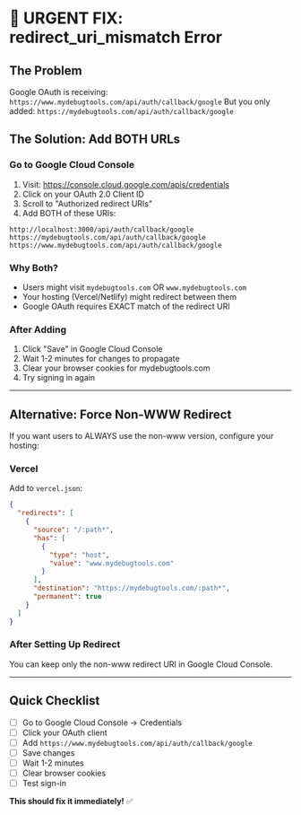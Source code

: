 # 🔴 URGENT FIX: redirect_uri_mismatch Error

## The Problem
Google OAuth is receiving: `https://www.mydebugtools.com/api/auth/callback/google`
But you only added: `https://mydebugtools.com/api/auth/callback/google`

## The Solution: Add BOTH URLs

### Go to Google Cloud Console
1. Visit: https://console.cloud.google.com/apis/credentials
2. Click on your OAuth 2.0 Client ID
3. Scroll to "Authorized redirect URIs"
4. Add BOTH of these URIs:

```
http://localhost:3000/api/auth/callback/google
https://mydebugtools.com/api/auth/callback/google
https://www.mydebugtools.com/api/auth/callback/google
```

### Why Both?
- Users might visit `mydebugtools.com` OR `www.mydebugtools.com`
- Your hosting (Vercel/Netlify) might redirect between them
- Google OAuth requires EXACT match of the redirect URI

### After Adding
1. Click "Save" in Google Cloud Console
2. Wait 1-2 minutes for changes to propagate
3. Clear your browser cookies for mydebugtools.com
4. Try signing in again

---

## Alternative: Force Non-WWW Redirect

If you want users to ALWAYS use the non-www version, configure your hosting:

### Vercel
Add to `vercel.json`:
```json
{
  "redirects": [
    {
      "source": "/:path*",
      "has": [
        {
          "type": "host",
          "value": "www.mydebugtools.com"
        }
      ],
      "destination": "https://mydebugtools.com/:path*",
      "permanent": true
    }
  ]
}
```

### After Setting Up Redirect
You can keep only the non-www redirect URI in Google Cloud Console.

---

## Quick Checklist

- [ ] Go to Google Cloud Console → Credentials
- [ ] Click your OAuth client
- [ ] Add `https://www.mydebugtools.com/api/auth/callback/google`
- [ ] Save changes
- [ ] Wait 1-2 minutes
- [ ] Clear browser cookies
- [ ] Test sign-in

**This should fix it immediately!** ✅
